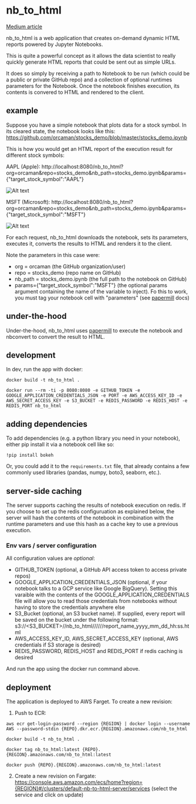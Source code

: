 # nb_to_html

[Medium article](https://medium.com/@_orcaman/a-simple-serverless-reporting-endpoint-based-on-jupyter-notebooks-4cf3e1d15ebe)

nb_to_html is a web application that creates on-demand dynamic HTML reports powered by Jupyter Notebooks.

This is quite a powerful concept as it allows the data scientist to really quickly generate HTML reports that could be sent out as simple URLs.

It does so simply by receiving a path to Notebook to be run (which could be a public or private GitHub repo) and a collection of optional runtimes parameters for the Notebook. Once the notebook finishes execution, its contents is convered to HTML and rendered to the client.

## example

Suppose you have a simple notebook that plots data for a stock symbol. In its cleared state, the notebook looks like this: https://github.com/orcaman/stocks_demo/blob/master/stocks_demo.ipynb

This is how you would get an HTML report of the execution result for different stock symbols:

AAPL (Apple):
http://localhost:8080/nb_to_html?org=orcaman&repo=stocks_demo&nb_path=stocks_demo.ipynb&params={"target_stock_symbol":"AAPL"}

![Alt text](/img/AAPL.jpg?raw=true "AAPL")

MSFT (Microsoft):
http://localhost:8080/nb_to_html?org=orcaman&repo=stocks_demo&nb_path=stocks_demo.ipynb&params={"target_stock_symbol":"MSFT"}

![Alt text](/img/MSFT.jpg?raw=true "MSFT")

For each request, nb_to_html downloads the notebook, sets its parameters, executes it, converts the results to HTML and renders it to the client.

Note the parameters in this case were:
- org = orcaman (the GitHub organization/user)
- repo = stocks_demo (repo name on GitHub)
- nb_path = stocks_demo.ipynb (the full path to the notebook on GitHub)
- params={"target_stock_symbol":"MSFT"} (the optional params argument containing the name of the variable to inject). Fo this to work, you must tag your notebook cell with "parameters" (see [papermill](https://github.com/nteract/papermill) docs)

## under-the-hood

Under-the-hood, nb_to_html uses [papermill](https://github.com/nteract/papermill) to execute the notebook and nbconvert to convert the result to HTML.

## development

In dev, run the app with docker:

```
docker build -t nb_to_html .
```

```
docker run --rm -ti -p 8080:8080 -e GITHUB_TOKEN -e GOOGLE_APPLICATION_CREDENTIALS_JSON -e PORT -e AWS_ACCESS_KEY_ID -e AWS_SECRET_ACCESS_KEY -e S3_BUCKET -e REDIS_PASSWORD -e REDIS_HOST -e REDIS_PORT nb_to_html
```

## adding dependencies
To add dependencies (e.g. a python library you need in your notebook), either pip install it via a notebook cell like so:

```
!pip install bokeh
```

Or, you could add it to the `requirements.txt` file, that already contains a few commonly used libraries (pandas, numpy, boto3, seaborn, etc.).


## server-side caching

The server supports caching the results of notebook execution on redis. If you choose to set up the redis configuruation as explained below, the server will hash the contents of the notebook in combination with the runtime parameters and use this hash as a cache key to use a previous execution.

### Env vars / server configuration

All configuration values are *optional*:
- GITHUB_TOKEN (optional, a GitHub API access token to access private repos)
- GOOGLE_APPLICATION_CREDENTIALS_JSON (optional, if your notebook talks to a GCP service like Google BigQuery). Setting this varaible with the contents of the GOOGLE_APPLICATION_CREDENTIALS file will allow you to read those credentials from notebooks without having to store the credentials anywhere else
- S3_Bucket (optional, an S3 bucket name). If supplied, every report will be saved on the bucket under the following format: s3://<S3_BUCKET>//nb_to_html//<yyyy>//<MM>//report_name_yyyy_mm_dd_hh:ss.html
- AWS_ACCESS_KEY_ID, AWS_SECRET_ACCESS_KEY (optional, AWS credentials if S3 storage is desired)
- REDIS_PASSWORD, REDIS_HOST and REDIS_PORT if redis caching is desired

And run the app using the docker run command above.

## deployment

The application is deployed to AWS Farget. To create a new revision:
1. Push to ECR:
```
aws ecr get-login-password --region {REGION} | docker login --username AWS --password-stdin {REPO}.dkr.ecr.{REGION}.amazonaws.com/nb_to_html

docker build -t nb_to_html .

docker tag nb_to_html:latest {REPO}.{REGION}.amazonaws.com/nb_to_html:latest

docker push {REPO}.{REGION}.amazonaws.com/nb_to_html:latest
```

2. Create a new revision on Fargate:
https://console.aws.amazon.com/ecs/home?region={REGION}#/clusters/default-nb-to-html-server/services (select the service and click on update)

